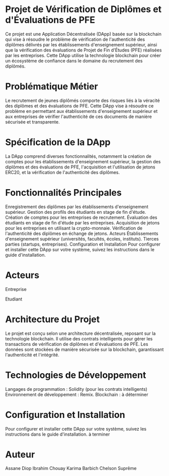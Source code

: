 
# Projet de Vérification de Diplômes et d'Évaluations de PFE
Ce projet est une Application Décentralisée (DApp) basée sur la blockchain qui vise à résoudre le problème de vérification de l'authenticité des diplômes délivrés par les établissements d'enseignement supérieur, ainsi que la vérification des évaluations de Projet de Fin d'Études (PFE) réalisées par les entreprises. Cette DApp utilise la technologie blockchain pour créer un écosystème de confiance dans le domaine du recrutement des diplômés.

# Problématique Métier
Le recrutement de jeunes diplômés comporte des risques liés à la véracité des diplômes et des évaluations de PFE. Cette DApp vise à résoudre ce problème en permettant aux établissements d'enseignement supérieur et aux entreprises de vérifier l'authenticité de ces documents de manière sécurisée et transparente.

# Spécification de la DApp
La DApp comprend diverses fonctionnalités, notamment la création de comptes pour les établissements d'enseignement supérieur, la gestion des diplômes et des évaluations de PFE, l'acquisition et l'utilisation de jetons ERC20, et la vérification de l'authenticité des diplômes.

# Fonctionnalités Principales
Enregistrement des diplômes par les établissements d'enseignement supérieur.
Gestion des profils des étudiants en stage de fin d'étude.
Création de comptes pour les entreprises de recrutement.
Évaluation des étudiants en stage de fin d'étude par les entreprises.
Acquisition de jetons pour les entreprises en utilisant la crypto-monnaie.
Vérification de l'authenticité des diplômes en échange de jetons.
Acteurs
Établissements d'enseignement supérieur (universités, facultés, écoles, instituts).
Tierces parties (startups, entreprises).
Configuration et Installation
Pour configurer et installer cette DApp sur votre système, suivez les instructions dans le guide d'installation.

# Acteurs
Entreprise

Etudiant 

# Architecture du Projet
Le projet est conçu selon une architecture décentralisée, reposant sur la technologie blockchain. Il utilise des contrats intelligents pour gérer les transactions de vérification de diplômes et d'évaluations de PFE. Les données sont stockées de manière sécurisée sur la blockchain, garantissant l'authenticité et l'intégrité.

# Technologies de Développement
Langages de programmation : Solidity (pour les contrats intelligents)
Environnement de développement : Remix.
Blockchain : à déterminer 

# Configuration et Installation
Pour configurer et installer cette DApp sur votre système, suivez les instructions dans le guide d'installation.
à terminer


# Auteur

Assane Diop
Ibrahim Chouay 
Karima Barbich
Chelson Suprême

